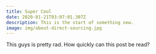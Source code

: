 ```yaml
---
title: Super Cool
date: 2020-01-21T03:07:01.307Z
description: This is the start of something new.
image: img/about-direct-sourcing.jpg
---
```

This guys is pretty rad. How quickly can this post be read?

